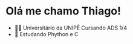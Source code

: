 <h1> Olá me chamo Thiago!</h1>

- 👨‍🎓 Universitário da UNIPÊ Cursando ADS 1/4
- 🌱 Estudando Phython e C





